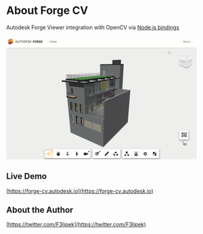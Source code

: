 # About Forge CV

Autodesk Forge Viewer integration with OpenCV via [Node.js bindings](https://github.com/peterbraden/node-opencv)

![thumbnail](resources/img/demo.gif)

## Live Demo

[https://forge-cv.autodesk.io](https://forge-cv.autodesk.io)

## About the Author

[https://twitter.com/F3lipek](https://twitter.com/F3lipek)

